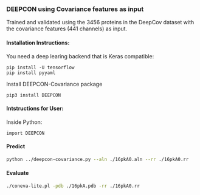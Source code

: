 ### DEEPCON using Covariance features as input

Trained and validated using the 3456 proteins in the DeepCov dataset with the covariance features (441 channels) as input.


#### Installation Instructions:
    

You need a deep learing backend that is Keras compatible:

    pip install -U tensorflow
    pip install pyyaml
	
Install DEEPCON-Covariance package
	
    pip3 install DEEPCON


#### Intstructions for User:

Inside Python:

	import DEEPCON
	

#### Predict
```bash
python ../deepcon-covariance.py --aln ./16pkA0.aln --rr ./16pkA0.rr
```

#### Evaluate
```bash
./coneva-lite.pl -pdb ./16pkA.pdb -rr ./16pkA0.rr
```

